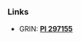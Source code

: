 ### Links
* GRIN: [**PI 297155**](https://npgsweb.ars-grin.gov/gringlobal/accessiondetail.aspx?id=1224746)
